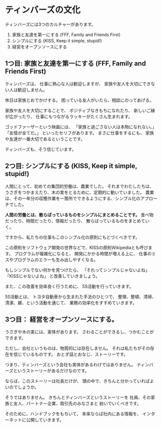 # ティンバーズの文化

ティンバーズには3つのカルチャーがあります。

1. 家族と友達を第一にする (FFF, Family and Friends First)
2. シンプルにする (KISS, Keep it simple, stupid!)
3. 経営をオープンソースにする


## 1つ目: 家族と友達を第一にする (FFF, Family and Friends First)

ティンバーズは、
仕事に熱心な人は歓迎しますが、
家族や友人を大切にできない人は歓迎しません。

休日は家族とおでかけする。
困っている友人がいたら、相談にのってあげる。

家族や友人を大切にすることで、
ポジティブなきもちになれたり、
新しいご縁が広がったり、
仕事にもつながるラッキーがたくさん生まれます。

ゴッドファーザーという映画には、
「家族と過ごさない人は本物になれない。」「友情が全てだ。」
といったセリフがあります。
まさに仕事をするにも、
家族や友達が一番大切であるということです。

ティンバーズも、そう信じています。

## 2つ目: シンプルにする (KISS, Keep it simple, stupid!)

人間にとって、初めての集団的労働は、農業でした。
それまでわたしたちは、うさぎをつかまえたり、木の実をとるために、定期的に動いていました。
農業は、その一年分の収穫作業を一箇所でできるようにする、シンプル化のアプローチでした。

**人間の労働とは、散らばっているものをシンプルにまとめることです。**
食べ物だったり、時間だったり、情報だったり、
散らばっているものをまとめていく。

ですから、私たちの仕事もこのシンプル化の原則にもとづくべきです。

この原則をソフトウェア開発の世界などで、KISSの原則Wikipediaとも呼びます。
プログラムが複雑化になると、
開発にかかる時間が増える上に、
仕事のミスやプログラムのエラーも生み出しやすくなる。

もしシンプルでない何かを見つけたら、
「それってシンプルじゃないよね」
「KISSじゃないよね」
と改善していきましょう。

また、この改善を効率良く行うために、
5S活動を行っていきます。

5S活動とは、
トヨタ自動車から生まれた手法のひとつで、
整理、整頓、清掃、清潔、躾、という活動を通じて、
業務の効率化をすすめていきます。

## 3つ目： 経営をオープンソースにする。
うさぎや木の実には、実体があります。
さわることができるし、つかむことができます。

ただし、会社というものは、物質的には存在しません。
それは私たちがその存在を信じているものです。
おとぎ話とおなじ、ストーリーです。

つまり、ティンバーズという会社も実体があるわけではありません。
ティンバーズというストーリーがあるだけなのです。

ならば、このストーリーは社長だけが、
頭の中で、きちんと分かっていればよいのでしょうか。

そうではありません。
きちんとティンバーズというストーリーを
社員、その家族と友人、パートナー企業、取引先のみなさまと
紡いでいくべきです。

そのために、ハンドブックをもちいて、
本来ならば社内にある情報を、
インターネットに公開していきます。
